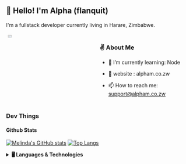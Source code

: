
## 👋 Hello! I'm Alpha (flanquit)

I'm a fullstack developer currently living in Harare, Zimbabwe.

<!-- Connect Badges -->
<div class="row" style="display: flex;">
  <div class="column" style=" float: left;
  width: 33.33%;
  padding: 5px;">
    
  <a href="https://www.linkedin.com/in/flanquit/">
    <img src="https://media-exp2.licdn.com/dms/image/C5603AQHasJkd86B7cw/profile-displayphoto-shrink_800_800/0/1557299010949?e=1660780800&v=beta&t=ZbCVhVpIBwr61cEzaGNzYySidrbcwbwFdhYfvROYv5w" width="20%">
  </a>
  </div>


 <div class="column" style=" float: left;
  width: 33.33%;
  padding: 5px;">

### ✌️ About Me

- 🌱 I’m currently learning: Node

- 📖 website : alpham.co.zw

- 📫 How to reach me: support@alpham.co.zw
  
  </div>
  
  </div>

### Dev Things

#### Github Stats

[![Melinda's GitHub stats](https://github-readme-stats.vercel.app/api?username=flanquit&count_private=true&show_icons=true)](https://github.com/anuraghazra/github-readme-stats)  [![Top Langs](https://github-readme-stats.vercel.app/api/top-langs/?username=flanquit&layout=compact)](https://github.com/anuraghazra/github-readme-stats) 

<details>
  <summary><b>🖥️ Languages & Technologies</b></summary>
  
  <h5>Languages</h5>
  
  <img alt="Javascript" src="https://img.shields.io/badge/Javascript%20-%23323330.svg?&style=for-the-badge&logo=javascript&logoColor=%23F7DF1E" />
  <img alt="PHP" src="https://img.shields.io/badge/-Php-cc342d?style=for-the-badge&logo=php&logoColor=white" />
  <img alt="Node" src="https://img.shields.io/badge/-Node-2338B2AC?style=for-the-badge&logo=node&logoColor=white"/>
  
  
  <h5>Technologies</h5>
  
  <img alt="Laravel" src="https://img.shields.io/badge/Laravel%20-%23CC0000.svg?&style=for-the-badge&logo=laravel&logoColor=white" />
  <img alt="React" src="https://img.shields.io/badge/-React-45b8d8?style=for-the-badge&logo=react&logoColor=white" />
  <img src="https://img.shields.io/badge/Expo%20-%23593d88.svg?&style=for-the-badge&logo=Expo&logoColor=white" />
  <img src="https://img.shields.io/badge/Express%20-%2338B2AC.svg?&style=for-the-badge&logo=express-css&logoColor=white" />
  <img src="https://img.shields.io/badge/github%20-%23121011.svg?&style=for-the-badge&logo=github&logoColor=white" />
  <img src="https://img.shields.io/badge/AWS%20-%23FF9900.svg?&style=for-the-badge&logo=amazon-aws&logoColor=white" />
  <img src="https://img.shields.io/badge/heroku%20-%23430098.svg?&style=for-the-badge&logo=heroku&logoColor=white" />
  <img src="https://img.shields.io/badge/github%20actions%20-%232671E5.svg?&style=for-the-badge&logo=github%20actions&logoColor=white" />
  <img src="https://img.shields.io/badge/docker%20-%230db7ed.svg?&style=for-the-badge&logo=docker&logoColor=white" />
  <img src="https://img.shields.io/badge/jenkins%20-%230db7ed.svg?&style=for-the-badge&logo=jenkins&logoColor=white" />
    <img src="https://img.shields.io/badge/vercel%20-%230db7ed.svg?&style=for-the-badge&logo=vercel&logoColor=white" />

  <br />
  <div align="center">

  </div>
</details>
